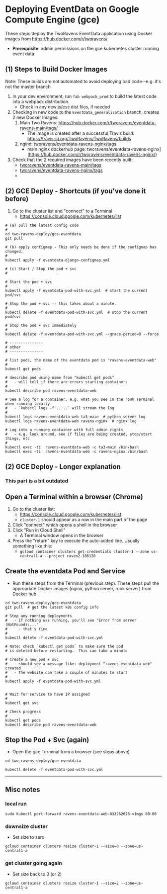 # Deploying EventData on Google Compute Engine (gce)

These steps deploy the TwoRavens EventData application using Docker images from https://hub.docker.com/r/tworavens/

- **Prerequisite**: admin permissions on the gce kubernetes cluster running event data

## (1) Steps to Build Docker Images

Note: These builds are not automated to avoid deploying bad code--e.g. it's not the master branch

1. In your dev environment, run `fab webpack_prod` to build the latest code into a webpack distribution.
     - Check in any new js/css dist files, if needed
1. Checking in new code to the `EventData_generalization` branch, creates 2 new Docker Images:
    1. Main Two Ravens: https://hub.docker.com/r/tworavens/eventdata-ravens-main/tags/
        - The image is created after a successful Travis build: https://travis-ci.org/TwoRavens/TwoRavens/builds
    1. nginx: [tworavens/eventdata-ravens-nginx/tags](https://hub.docker.com/r/tworavens/eventdata-ravens-nginx/tags/)
        - main nginx dockerhub page: tworavens/eventdata-ravens-nginx](https://hub.docker.com/r/tworavens/eventdata-ravens-nginx/)
1. Check that the 2 required images have been recently built:
    - [tworavens/eventdata-ravens-main/tags](https://hub.docker.com/r/tworavens/eventdata-ravens-main/tags/)
    - [tworavens/eventdata-ravens-nginx/tags](https://hub.docker.com/r/tworavens/eventdata-ravens-nginx/tags/)
    -
## (2) GCE Deploy - Shortcuts (if you've done it before)

1. Go to the cluster list and "connect" to a Terminal
    - https://console.cloud.google.com/kubernetes/list

```
# (a) pull the latest config code
#
cd two-ravens-deploy/gce-eventdata
git pull

# (b) apply configmap - This only needs be done if the configmap has changed.
#
kubectl apply -f eventdata-django-configmap.yml

# (c) Start / Stop the pod + svc
#

# Start the pod + svc
#
kubectl apply -f eventdata-pod-with-svc.yml  # start the current pod/svc

# Stop the pod + svc -- this takes about a minute. 
#
kubectl delete -f eventdata-pod-with-svc.yml  # stop the current pod/svc

# Stop the pod + svc immediately
#
kubectl delete -f eventdata-pod-with-svc.yml --grace-period=0 --force

# ---------------
# other
# ---------------

# list pods, the name of the eventdata pod is "ravens-eventdata-web"
#
kubectl get pods

# describe pod using name from "kubectl get pods"
#   - will tell if there are errors starting containers
#
kubectl describe pod ravens-eventdata-web

# See a log for a container, e.g. what you see in the rook Terminal when running locally
#   - `kubectl logs -f .....` will stream the log
#
kubectl logs ravens-eventdata-web ta3-main  # python server log
kubectl logs ravens-eventdata-web ravens-nginx  # nginx log

# Log into a running container with full admin rights
#   - e.g. look around, see if files are being created, stop/start things, etc
#
kubectl exec -ti  ravens-eventdata-web -c ta3-main /bin/bash
kubectl exec -ti  ravens-eventdata-web -c ravens-nginx /bin/bash

```

## (2) GCE Deploy - Longer explanation

### This part is a bit outdated

## Open a Terminal within a browser (Chrome)

1. Go to the cluster list:
    - https://console.cloud.google.com/kubernetes/list
    - `cluster-1` should appear as a row in the main part of the page
1. Click "connect" which opens a shell in the browser
1. Click "Run in Cloud Shell"
    - A Terminal window opens in the browser
1. Press the "return" key to execute the auto-added line.  Usually something like this:
    - `gcloud container clusters get-credentials cluster-1 --zone us-central1-a --project raven2-186120`

## Create the eventdata Pod and Service

- Run these steps from the Terminal (previous step).  These steps pull the appropriate Docker images (nginx, python server, rook server) from Docker hub

```
cd two-ravens-deploy/gce-eventdata
git pull  # get the latest k8s config info

# Stop any running deployments
#   - if nothing was running, you'll see "Error from server (NotFound):..."
#     - that's fine
#
kubectl delete -f eventdata-pod-with-svc.yml

# Note: check `kubectl get pods` to make sure the pod
# is deleted before restarting.  This can take a minute

# Create a new pod + svc
#   - should see a message like: deployment "ravens-eventdata-web" created
#   - The website can take a couple of minutes to start
#
kubectl apply -f eventdata-pod-with-svc.yml


# Wait for service to have IP assigned
#
kubectl get svc

# Check progress
#
kubectl get pods
kubectl describe pod ravens-eventdata-web
```

## Stop the Pod + Svc (again)

- Open the gce Terminal from a browser (see steps above)

```
cd two-ravens-deploy/gce-eventdata

kubectl delete -f eventdata-pod-with-svc.yml

```

---

## Misc notes

### local run

```
sudo kubectl port-forward ravens-eventdata-web-833262626-v1mgs 80:80
```

### downsize cluster

- Set size to zero

```
gcloud container clusters resize cluster-1 --size=0 --zone=us-central1-a
```

### get cluster going again

- Set size back to 3 (or 2)

```
gcloud container clusters resize cluster-1 --size=2 --zone=us-central1-a
```
